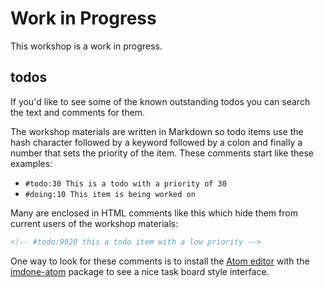 # Work in Progress

This workshop is a work in progress.

<!-- #backlog:970 add some kind of notes about how we could use feedback to make this better -->

## todos

If you'd like to see some of the known outstanding todos you can search the text and comments for them.

The workshop materials are written in Markdown so todo items use the hash character followed by a keyword followed by a colon and finally a number that sets the priority of the item. These comments start like these examples:

- `#todo:30 This is a todo with a priority of 30`
- `#doing:10 This item is being worked on`

Many are enclosed in HTML comments like this which hide them from current users of the workshop materials:

```html
<!-- #todo:9920 this a todo item with a low priority -->
```

One way to look for these comments is to install the [Atom editor][atom] with the [imdone-atom] package to see a nice task board style interface.

[atom]: https://atom.io/
[imdone-atom]: https://atom.io/packages/imdone-atom
